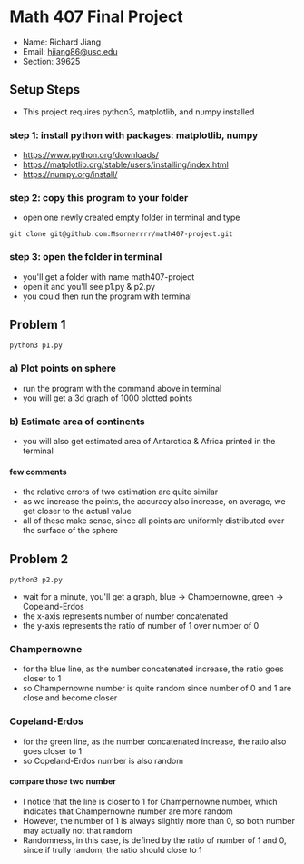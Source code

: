 # Math 407 Final Project
- Name: Richard Jiang
- Email: hjiang86@usc.edu
- Section: 39625

## Setup Steps
- This project requires python3, matplotlib, and numpy installed

### step 1: install python with packages: matplotlib, numpy
- https://www.python.org/downloads/
- https://matplotlib.org/stable/users/installing/index.html
- https://numpy.org/install/

### step 2: copy this program to your folder
- open one newly created empty folder in terminal and type 
```
git clone git@github.com:Msornerrrr/math407-project.git
```

### step 3: open the folder in terminal
- you'll get a folder with name math407-project
- open it and you'll see p1.py & p2.py
- you could then run the program with terminal

## Problem 1
```
python3 p1.py
```
### a) Plot points on sphere 
- run the program with the command above in terminal
- you will get a 3d graph of 1000 plotted points

### b) Estimate area of continents
- you will also get estimated area of Antarctica & Africa printed in the terminal

#### few comments
- the relative errors of two estimation are quite similar
- as we increase the points, the accuracy also increase, on average, we get closer to the actual value
- all of these make sense, since all points are uniformly distributed over the surface of the sphere


## Problem 2
```
python3 p2.py
```
- wait for a minute, you'll get a graph, blue -> Champernowne, green -> Copeland-Erdos
- the x-axis represents number of number concatenated
- the y-axis represents the ratio of number of 1 over number of 0
### Champernowne
- for the blue line, as the number concatenated increase, the ratio goes closer to 1
- so Champernowne number is quite random since number of 0 and 1 are close and become closer

### Copeland-Erdos
- for the green line, as the number concatenated increase, the ratio also goes closer to 1
- so Copeland-Erdos number is also random

#### compare those two number
- I notice that the line is closer to 1 for Champernowne number, which indicates that Champernowne number are more random
- However, the number of 1 is always slightly more than 0, so both number may actually not that random
- Randomness, in this case, is defined by the ratio of number of 1 and 0, since if trully random, the ratio should close to 1
